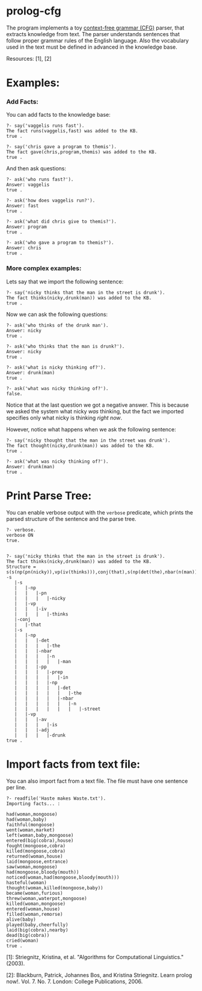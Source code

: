 # prolog-cfg
The program implements a toy [context-free grammar (CFG)](https://en.wikipedia.org/wiki/Context-free_grammar) parser, that extracts knowledge from text.
The parser understands sentences that follow proper grammar rules of the English language. Also the vocabulary used in the text must be defined in advanced in the knowledge base.

Resources: [1], [2]

# Examples:

### Add Facts:
You can add facts to the knowledge base:
```
?- say('vaggelis runs fast').
The fact runs(vaggelis,fast) was added to the KB.
true .

?- say('chris gave a program to themis').
The fact gave(chris,program,themis) was added to the KB.
true .
```
And then ask questions:

```
?- ask('who runs fast?').
Answer: vaggelis
true .

?- ask('how does vaggelis run?').
Answer: fast
true .

?- ask('what did chris give to themis?').
Answer: program
true .

?- ask('who gave a program to themis?').
Answer: chris
true .
```


### More complex examples:
Lets say that we import the following sentence:
```
?- say('nicky thinks that the man in the street is drunk').
The fact thinks(nicky,drunk(man)) was added to the KB.
true .
```
Now we can ask the following questions:
```
?- ask('who thinks of the drunk man').
Answer: nicky
true .

?- ask('who thinks that the man is drunk?').
Answer: nicky
true .

?- ask('what is nicky thinking of?').
Answer: drunk(man)
true .

?- ask('what was nicky thinking of?').
false.
```
Notice that at the last question we got a negative answer. This is because we asked the system what nicky *was* thinking, but the fact we imported specifies only what nicky is thinking *right now*.

However, notice what happens when we ask the following sentence:
```
?- say('nicky thought that the man in the street was drunk').
The fact thought(nicky,drunk(man)) was added to the KB.
true .

?- ask('what was nicky thinking of?').
Answer: drunk(man)
true .

```

# Print Parse Tree:
You can enable verbose output with the `verbose` predicate, which prints the parsed structure of the sentence and the parse tree.
```
?- verbose.
verbose ON
true.


?- say('nicky thinks that the man in the street is drunk').
The fact thinks(nicky,drunk(man)) was added to the KB.
Structure = s(s(np(pn(nicky)),vp(iv(thinks))),conj(that),s(np(det(the),nbar(n(man)),pp(prep(in),np(det(the),nbar(n(street))))),vp(av(is),adj(drunk))))
-s
   |-s
   |   |-np
   |   |   |-pn
   |   |   |   |-nicky
   |   |-vp
   |   |   |-iv
   |   |   |   |-thinks
   |-conj
   |   |-that
   |-s
   |   |-np
   |   |   |-det
   |   |   |   |-the
   |   |   |-nbar
   |   |   |   |-n
   |   |   |   |   |-man
   |   |   |-pp
   |   |   |   |-prep
   |   |   |   |   |-in
   |   |   |   |-np
   |   |   |   |   |-det
   |   |   |   |   |   |-the
   |   |   |   |   |-nbar
   |   |   |   |   |   |-n
   |   |   |   |   |   |   |-street
   |   |-vp
   |   |   |-av
   |   |   |   |-is
   |   |   |-adj
   |   |   |   |-drunk
true .
```



# Import facts from text file:
You can also import fact from a text file. The file must have one sentence per line.
```
?- readfile('Haste makes Waste.txt').
Importing facts... :

had(woman,mongoose)
had(woman,baby)
faithful(mongoose)
went(woman,market)
left(woman,baby,mongoose)
entered(big(cobra),house)
fought(mongoose,cobra)
killed(mongoose,cobra)
returned(woman,house)
laid(mongoose,entrance)
saw(woman,mongoose)
had(mongoose,bloody(mouth))
noticed(woman,had(mongoose,bloody(mouth)))
hasteful(woman)
thought(woman,killed(mongoose,baby))
became(woman,furious)
threw(woman,waterpot,mongoose)
killed(woman,mongoose)
entered(woman,house)
filled(woman,remorse)
alive(baby)
played(baby,cheerfully)
laid(big(cobra),nearby)
dead(big(cobra))
cried(woman)
true .
```

[1]: Striegnitz, Kristina, et al. "Algorithms for Computational Linguistics." (2003).

[2]: Blackburn, Patrick, Johannes Bos, and Kristina Striegnitz. Learn prolog now!. Vol. 7. No. 7. London: College Publications, 2006.
